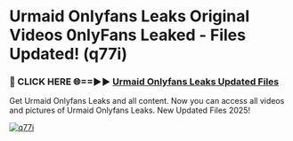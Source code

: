 # Urmaid Onlyfans Leaks Original Videos 0nlyFans Leaked - Files Updated! (q77i)

<h3>🔴 CLICK HERE 🌐==►► <a href="https://tinyurl.com/2wckxsce" rel="nofollow">Urmaid Onlyfans Leaks Updated Files</a></h3>

Get Urmaid Onlyfans Leaks and all content. Now you can access all videos and pictures of Urmaid Onlyfans Leaks. New Updated Files 2025!

[![q77i](https://i.imgur.com/AFduVYN.gif)](https://tinyurl.com/2wckxsce)
